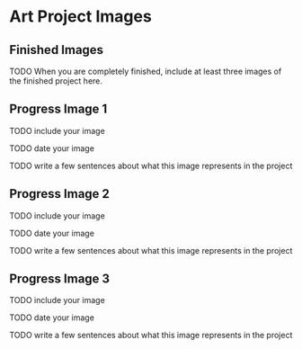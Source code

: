 # Art Project Images

## Finished Images

TODO When you are completely finished, include at least three images of the finished project here.

## Progress Image 1

TODO include your image

TODO date your image

TODO write a few sentences about what this image represents in the project

## Progress Image 2

TODO include your image

TODO date your image

TODO write a few sentences about what this image represents in the project

## Progress Image 3

TODO include your image

TODO date your image

TODO write a few sentences about what this image represents in the project
